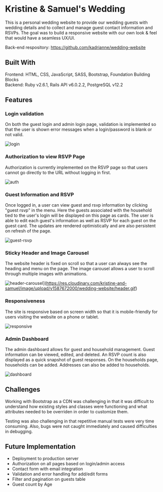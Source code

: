 # Kristine & Samuel's Wedding

This is a personal wedding website to provide our wedding guests with wedding details and to collect and manage guest contact information and RSVPs. The goal was to build a responsive website with our own look & feel that would have a seamless UX/UI.

Back-end respository: https://github.com/kadrianne/wedding-website


## Built With
Frontend: HTML, CSS, JavaScript, SASS, Bootstrap, Foundation Building Blocks<br>
Backend: Ruby v2.6.1, Rails API v6.0.2.2, PostgreSQL v12.2

## Features

### Login validation
On both the guest login and admin login page, validation is implemented so that the user is shown error messages when a login/password is blank or not valid. 

![login](https://res.cloudinary.com/kristine-and-samuel/image/upload/v1587671999/wedding-website/login.gif)

### Authorization to view RSVP Page

Authorization is currently implemented on the RSVP page so that users cannot go directly to the URL without logging in first.

![auth](https://res.cloudinary.com/kristine-and-samuel/image/upload/v1587676857/wedding-website/rsvp-auth.gif)

### Guest Information and RSVP

Once logged in, a user can view guest and rsvp information by clicking "guest rsvp" in the menu. Here the guests associated with the household tied to the user's login will be displayed on this page as cards. The user is able to edit each guest's information as well as RSVP for each guest on the guest card. The updates are rendered optimistically and are also persistent on refresh of the page.

![guest-rsvp](https://res.cloudinary.com/kristine-and-samuel/image/upload/v1587672002/wedding-website/guest-rsvp.gif)

### Sticky Header and Image Carousel

The website header is fixed on scroll so that a user can always see the heading and menu on the page. The image carousel allows a user to scroll through multiple images with animations.

![header-carousel](media/header-slider.gif)](https://res.cloudinary.com/kristine-and-samuel/image/upload/v1587672000/wedding-website/header.gif)

### Responsiveness

The site is responsive based on screen width so that it is mobile-friendly for users visiting the website on a phone or tablet.

![responsive](https://res.cloudinary.com/kristine-and-samuel/image/upload/v1587672001/wedding-website/responsive.gif)

### Admin Dashboard

The admin dashboard allows for guest and household management. Guest information can be viewed, edited, and deleted. An RSVP count is also displayed as a quick snapshot of guest responses. On the households page, households can be added. Addresses can also be added to households.

![dashboard](https://res.cloudinary.com/kristine-and-samuel/image/upload/v1587672000/wedding-website/dashboard.gif)

## Challenges

Working with Bootstrap as a CDN was challenging in that it was difficult to understand how existing styles and classes were functioning and what attributes needed to be overriden in order to customize them.

Testing was also challenging in that repetitive manual tests were very time consuming. Also, bugs were not caught immediately and caused difficulties in debugging.

## Future Implementation
- Deployment to production server
- Authorization on all pages based on login/admin access
- Contact form with email integration
- Validation and error handling for add/edit forms
- Filter and pagination on guests table
- Guest count by Age